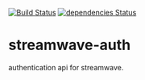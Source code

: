 [![Build Status](https://travis-ci.org/Mathieu-R/streamwave-auth.svg?branch=master)](https://travis-ci.org/Mathieu-R/streamwave-auth)
[![dependencies Status](https://david-dm.org/Mathieu-R/streamwave-auth/status.svg)](https://david-dm.org/Mathieu-R/streamwave-auth)

# streamwave-auth
authentication api for streamwave.
